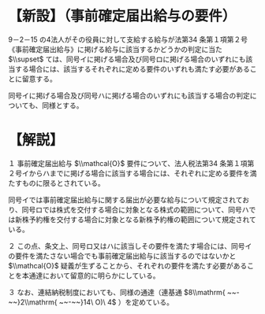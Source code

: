 # 【新設】（事前確定届出給与の要件）

9－2－15 の4法人がその役員に対して支給する給与が法第34 条第１項第２号《事前確定届出給与》に掲げる給与に該当するかどうかの判定に当た $\\supset$ ては、同号イに掲げる場合及び同号ロに掲げる場合のいずれにも該当する場合には、該当するそれぞれに定める要件のいずれも満たす必要があることに留意する。

同号イに掲げる場合及び同号ハに掲げる場合のいずれにも該当する場合の判定についても、同様とする。

# 【解説】

１ 事前確定届出給与 $\\mathcal{O}$ 要件について、法人税法第34 条第１項第２号イからハまでに掲げる場合に該当する場合には、それぞれに定める要件を満たすものに限るとされている。

同号イでは事前確定届出給与に関する届出が必要な給与について規定されており、同号ロでは株式を交付する場合に対象となる株式の範囲について、同号ハでは新株予約権を交付する場合に対象となる新株予約権の範囲について規定されている。

２ この点、条文上、同号ロ又はハに該当しその要件を満たす場合には、同号イの要件を満たさない場合でも事前確定届出給与に該当するのではないかと $\\mathcal{O}$ 疑義が生ずることから、それぞれの要件を満たす必要があることを本通達において留意的に明らかにしている。

３ なお、連結納税制度においても、同様の通達（連基通 $8\\mathrm{ ~~-~~}2\\mathrm{ ~~-~~}14\ O)\ 4$ ）を定めている。